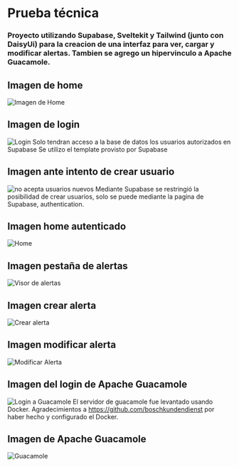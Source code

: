 # Prueba técnica   
### Proyecto utilizando Supabase, Sveltekit y Tailwind (junto con DaisyUi) para la creacion de una interfaz para ver, cargar y modificar alertas. Tambien se agrego un hipervinculo a Apache Guacamole.

## Imagen de home
![Imagen de Home](https://github.com/SebasBarrientos/Proyecto-Sveltkit-Supabase/assets/117609894/d96baac4-4b6f-4cfa-93a3-2ffe02585626)

## Imagen de login
![Login](https://github.com/SebasBarrientos/Proyecto-Sveltkit-Supabase/assets/117609894/a2710b69-6d59-44ef-8c31-ed23b5ff5a58)
Solo tendran acceso a la base de datos los usuarios autorizados en Supabase
Se utilizo el template provisto por Supabase

## Imagen ante intento de crear usuario
![no acepta usuarios nuevos](https://github.com/SebasBarrientos/Proyecto-Sveltkit-Supabase/assets/117609894/f8edc198-12e3-4472-a58a-89534df3c1c0)
Mediante Supabase se restringió la posibilidad de crear usuarios, solo se puede mediante la pagina de Supabase, authentication.

## Imagen home autenticado
![Home](https://github.com/SebasBarrientos/CRUD-Alertas-Sveltkit-Supabase/assets/117609894/c256d835-0af3-4af7-a775-279e5933d2a8)

## Imagen pestaña de alertas
![Visor de alertas](https://github.com/SebasBarrientos/CRUD-Alertas-Sveltkit-Supabase/assets/117609894/1327e45f-62d0-4542-abba-e5743fc1d01e)

## Imagen crear alerta
![Crear alerta](https://github.com/SebasBarrientos/CRUD-Alertas-Sveltkit-Supabase/assets/117609894/3724000f-d9a2-49f7-a312-79cfbc915e17)

## Imagen modificar alerta
![Modificar Alerta](https://github.com/SebasBarrientos/CRUD-Alertas-Sveltkit-Supabase/assets/117609894/d565ed2d-eb63-49b1-8346-6254e57efab9)

## Imagen del login de Apache Guacamole
![Login a Guacamole](https://github.com/SebasBarrientos/CRUD-Alertas-Sveltkit-Supabase/assets/117609894/35dae2e4-519b-4e3e-bfb0-c93f7221eb7a)
El servidor de guacamole fue levantado usando Docker. Agradecimientos a https://github.com/boschkundendienst por haber hecho y configurado el Docker.

## Imagen de Apache Guacamole
![Guacamole](https://github.com/SebasBarrientos/CRUD-Alertas-Sveltkit-Supabase/assets/117609894/e1e6b186-cbb4-49bc-b624-ddadb44693b6)

